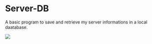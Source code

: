 # Server-DB


A basic program to save and retrieve my server informations in a local daatabase.

<a href="https://hizliresim.com/jW0QJG"><img src="https://i.hizliresim.com/jW0QJG.png"></a>
